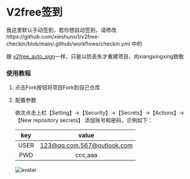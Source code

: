 # V2free签到

我这里默认手动签到，若你想自动签到，请修改https://github.com/xieshunxi1/v2free-checkin/blob/main/.github/workflows/checkin.yml 中的


跟 [v2free_auto_sign](https://github.com/xiangxingxing/v2free_auto_sign)一样，只是以防丢失才重建项目，向xiangxingxing致敬

### 使用教程

1. 点击Fork按钮将项目Fork到自己仓库

2. 配置参数

    依次点击上栏【Setting】->【Security】->【Secrets】->【Actions】->【New repository secrets】 添加账号和密码，示例如下：

    |key |value                     |
    |:--:|:------------------------:|
    |USER|123@qq.com,567@outlook.com|
    |PWD |ccc,aaa                   |

    ![avatar](https://user-images.githubusercontent.com/62862189/204190337-a0bb90df-efe5-4eec-be94-cc2d06d27408.png)
